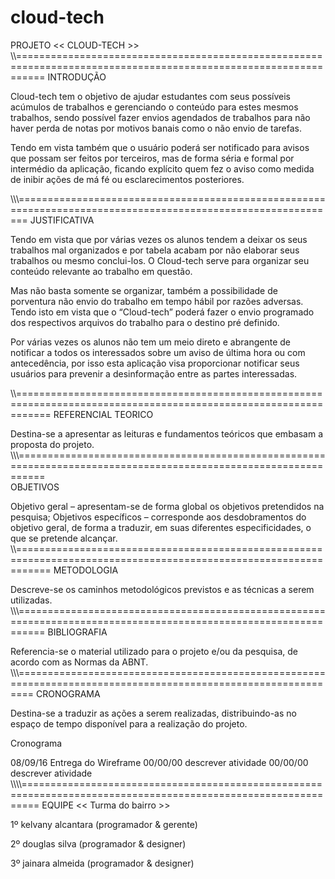 # cloud-tech

PROJETO << CLOUD-TECH >>
\\\\\=================================================================================================================
INTRODUÇÃO


Cloud-tech tem o objetivo de ajudar estudantes com seus possíveis acúmulos de trabalhos e gerenciando o conteúdo para estes mesmos trabalhos, sendo possível fazer envios agendados de trabalhos para não haver perda de notas por motivos banais como o não envio de tarefas.

Tendo em vista também que o usuário poderá ser notificado para avisos que possam ser feitos por terceiros,  mas de forma séria e formal por intermédio da aplicação, ficando explícito quem fez o aviso como medida de inibir ações de má fé ou esclarecimentos posteriores.

\\\\\\==============================================================================================================
JUSTIFICATIVA


Tendo em vista que por várias vezes os alunos tendem a deixar os seus trabalhos mal organizados e por tabela acabam por não elaborar seus trabalhos ou mesmo conclui-los. O Cloud-tech serve para organizar seu conteúdo relevante ao trabalho em questão.

Mas não basta somente se organizar, também a possibilidade de porventura não envio do trabalho em tempo hábil por razões adversas. Tendo isto em vista que o “Cloud-tech” poderá fazer o envio programado dos respectivos arquivos do trabalho para o destino pré definido.

Por várias vezes os alunos não tem um meio direto e abrangente de notificar a todos os interessados sobre um aviso de última hora ou com antecedência, por isso esta aplicação visa proporcionar notificar seus usuários para prevenir a desinformação entre as partes interessadas.

\\\\\==================================================================================================================
REFERENCIAL TEORICO

 Destina-se a apresentar as leituras e fundamentos teóricos que embasam a proposta do projeto.
 \\\\\\=================================================================================================================  
OBJETIVOS

 Objetivo geral – apresentam-se de forma global os objetivos pretendidos na pesquisa;
 Objetivos específicos – corresponde aos desdobramentos do objetivo geral, de forma a traduzir, em suas diferentes especificidades, o que se pretende alcançar.
\\\\\================================================================================================================== 
METODOLOGIA

  Descreve-se os caminhos metodológicos previstos e as técnicas a serem utilizadas.
\\\\\\================================================================================================================= 
BIBLIOGRAFIA

  Referencia-se o material utilizado para o projeto e/ou da pesquisa, de acordo com as Normas da ABNT.
 \\\\\\\===============================================================================================================
CRONOGRAMA

 Destina-se a traduzir as ações a serem realizadas, distribuindo-as no espaço de tempo disponível para a realização do projeto.

 Cronograma

08/09/16 Entrega do Wireframe
00/00/00 descrever atividade
00/00/00 descrever atividade
\\\\\\\\\===============================================================================================================
EQUIPE << Turma do bairro >>

1º kelvany alcantara (programador & gerente)

2º douglas silva     (programador & designer)

3º jainara almeida   (programador & designer)
